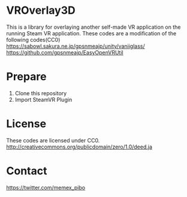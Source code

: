 # VROverlay3D
This is a library for overlaying another self-made VR application on the running Steam VR application.
These codes are a modification of the following codes(CC0)
https://sabowl.sakura.ne.jp/gpsnmeajp/unity/vaniiglass/
https://github.com/gpsnmeajp/EasyOpenVRUtil

# Prepare
1. Clone this repository
1. Import SteamVR Plugin

# License
These codes are licensed under CC0.
http://creativecommons.org/publicdomain/zero/1.0/deed.ja

# Contact
https://twitter.com/memex_pibo
